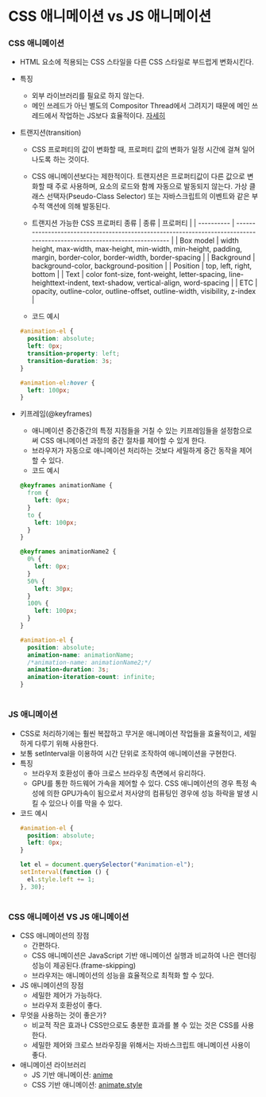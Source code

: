 # CSS 애니메이션 vs JS 애니메이션

### CSS 애니메이션

- HTML 요소에 적용되는 CSS 스타일을 다른 CSS 스타일로 부드럽게 변화시킨다.
- 특징
  - 외부 라이브러리를 필요로 하지 않는다.
  - 메인 쓰레드가 아닌 별도의 Compositor Thread에서 그려지기 때문에 메인 쓰레드에서 작업하는 JS보다 효율적이다. [자세히](https://d2.naver.com/helloworld/5237120)
- 트랜지션(transition)

  - CSS 프로퍼티의 값이 변화할 때, 프로퍼티 값의 변화가 일정 시간에 걸쳐 일어나도록 하는 것이다.
  - CSS 애니메이션보다는 제한적이다. 트랜지션은 프로퍼티값이 다른 값으로 변화할 때 주로 사용하며, 요소의 로드와 함께 자동으로 발동되지 않는다. 가상 클래스 선택자(Pseudo-Class Selector) 또는 자바스크립트의 이벤트와 같은 부수적 액션에 의해 발동된다.
  - 트랜지션 가능한 CSS 프로퍼티 종류
    | 종류 | 프로퍼티 |
    | ---------- | ----------------------------------------------------------------------------------------------------------------------- |
    | Box model | width height, max-width, max-height, min-width, min-height, padding, margin, border-color, border-width, border-spacing |
    | Background | background-color, background-position |
    | Position | top, left, right, bottom |
    | Text | color font-size, font-weight, letter-spacing, line-heighttext-indent, text-shadow, vertical-align, word-spacing |
    | ETC | opacity, outline-color, outline-offset, outline-width, visibility, z-index |

  - 코드 예시

  ```css
  #animation-el {
    position: absolute;
    left: 0px;
    transition-property: left;
    transition-duration: 3s;
  }

  #animation-el:hover {
    left: 100px;
  }
  ```

- 키프레임(@keyframes)

  - 애니메이션 중간중간의 특정 지점들을 거칠 수 있는 키프레임들을 설정함으로써 CSS 애니메이션 과정의 중간 절차를 제어할 수 있게 한다.
  - 브라우저가 자동으로 애니메이션 처리하는 것보다 세밀하게 중간 동작을 제어할 수 있다.
  - 코드 예시

  ```css
  @keyframes animationName {
    from {
      left: 0px;
    }
    to {
      left: 100px;
    }
  }

  @keyframes animationName2 {
    0% {
      left: 0px;
    }
    50% {
      left: 30px;
    }
    100% {
      left: 100px;
    }
  }

  #animation-el {
    position: absolute;
    animation-name: animationName;
    /*animation-name: animationName2;*/
    animation-duration: 3s;
    animation-iteration-count: infinite;
  }
  ```

#

### JS 애니메이션

- CSS로 처리하기에는 훨씬 복잡하고 무거운 애니메이션 작업들을 효율적이고, 세밀하게 다루기 위해 사용한다.
- 보통 setInterval을 이용하여 시간 단위로 조작하여 애니메이션을 구현한다.
- 특징
  - 브라우저 호환성이 좋아 크로스 브라우징 측면에서 유리하다.
  - GPU를 통한 하드웨어 가속을 제어할 수 있다. CSS 애니메이션의 경우 특정 속성에 의한 GPU가속이 됨으로서 저사양의 컴퓨팅인 경우에 성능 하락을 발생 시킬 수 있으나 이를 막을 수 있다.
- 코드 예시
  ```css
  #animation-el {
    position: absolute;
    left: 0px;
  }
  ```
  ```jsx
  let el = document.querySelector("#animation-el");
  setInterval(function () {
    el.style.left += 1;
  }, 30);
  ```

#

### CSS 애니메이션 VS JS 애니메이션

- CSS 애니메이션의 장점
  - 간편하다.
  - CSS 애니메이션은 JavaScript 기반 애니메이션 실행과 비교하여 나은 렌더링 성능이 제공된다.(frame-skipping)
  - 브라우저는 애니메이션의 성능을 효율적으로 최적화 할 수 있다.
- JS 애니메이션의 장점
  - 세밀한 제어가 가능하다.
  - 브라우저 호환성이 좋다.
- 무엇을 사용하는 것이 좋은가?
  - 비교적 작은 효과나 CSS만으로도 충분한 효과를 볼 수 있는 것은 CSS를 사용한다.
  - 세밀한 제어와 크로스 브라우징을 위해서는 자바스크립트 애니메이션 사용이 좋다.
- 애니메이션 라이브러리
  - JS 기반 애니메이션: [anime](https://yamoo9.github.io/anime/)
  - CSS 기반 애니메이션: [animate.style](https://animate.style/)

